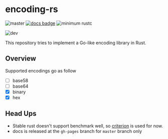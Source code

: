 # encoding-rs

![master](https://github.com/sammyne/encoding-rs/workflows/build/badge.svg?branch=master)
[![docs badge](https://img.shields.io/badge/docs-0.2.0-blue)](https://sammyne.github.io/encoding-rs/encoding/)
![minimum rustc](https://img.shields.io/badge/rustc-1.43%2B-blue)


![dev](https://github.com/sammyne/encoding-rs/workflows/build-dev/badge.svg?branch=dev)

This repository tries to implement a Go-like encoding library in Rust.

## Overview 

Supported encodings go as follow 

- [ ] base58
- [ ] base64
- [x] binary
- [x] hex

## Head Ups
- Stable rust doesn't support benchmark well, so [criterion](https://crates.io/crates/criterion) is used for now.
- docs is released at the `gh-pages` branch for `master` branch only